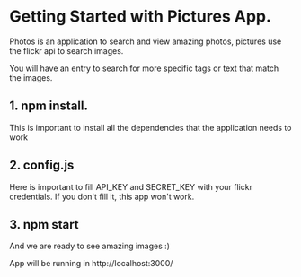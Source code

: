 # Getting Started with Pictures App.

Photos is an application to search and view amazing photos, pictures use the flickr api to search images. 

You will have an entry to search for more specific tags or text that match the images.


## 1. npm install. 
This is important to install all the dependencies that the application needs to work

## 2. config.js
Here is important to fill API_KEY and SECRET_KEY with your flickr credentials. If you don't fill it, this app won't work.

## 3. npm start
And we are ready to see amazing images :) 

App will be running in http://localhost:3000/



